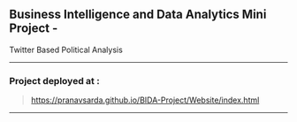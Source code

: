 ## Business Intelligence and Data Analytics Mini Project - 

Twitter Based Political Analysis

<hr>

### Project deployed at : 

> https://pranavsarda.github.io/BIDA-Project/Website/index.html
<hr>
